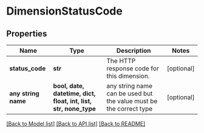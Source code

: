 # DimensionStatusCode


## Properties
Name | Type | Description | Notes
------------ | ------------- | ------------- | -------------
**status_code** | **str** | The HTTP response code for this dimension. | [optional] 
**any string name** | **bool, date, datetime, dict, float, int, list, str, none_type** | any string name can be used but the value must be the correct type | [optional]

[[Back to Model list]](../README.md#documentation-for-models) [[Back to API list]](../README.md#documentation-for-api-endpoints) [[Back to README]](../README.md)



